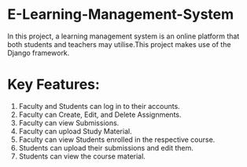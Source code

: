 # E-Learning-Management-System
In this project, a learning management system is an online platform that both students and teachers may utilise.This project makes use of the Django framework.

# Key Features:
1. Faculty and Students can log in to their accounts.
2. Faculty can Create, Edit, and Delete Assignments.
3. Faculty can view Submissions.
4. Faculty can upload Study Material.
5. Faculty can view Students enrolled in the respective course.
6. Students can upload their submissions and edit them.
7. Students can view the course material.
